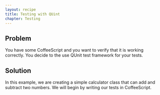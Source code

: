 ```yaml
---
layout: recipe
title: Testing with QUint
chapter: Testing
---
```

## Problem

You have some CoffeeScript and you want to verify that it is working correctly.  You decide to the use
QUnit test framework for your tests.

## Solution
In this example, we are creating a simple calculator class that can add and subtract two numbers.  We will begin by writing our tests in CoffeeScript.

